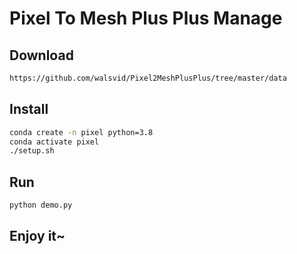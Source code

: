 # Pixel To Mesh Plus Plus Manage

## Download

```bash
https://github.com/walsvid/Pixel2MeshPlusPlus/tree/master/data
```

## Install

```bash
conda create -n pixel python=3.8
conda activate pixel
./setup.sh
```

## Run

```bash
python demo.py
```

## Enjoy it~

